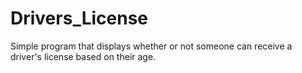# Drivers_License
Simple program that displays whether or not someone can receive a driver's license based on their age.
